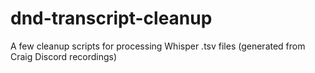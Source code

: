 # dnd-transcript-cleanup
A few cleanup scripts for processing Whisper .tsv files (generated from Craig Discord recordings)
